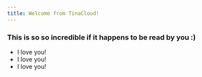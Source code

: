 ```yaml
---
title: Welcome from TinaCloud!
---
```


### &#x20;This is so so incredible if it happens to be read by you :)

* I love you!
* I love you!
* I love you!
